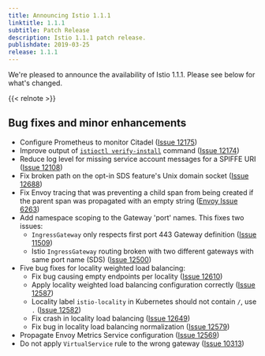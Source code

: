 ```yaml
---
title: Announcing Istio 1.1.1
linktitle: 1.1.1
subtitle: Patch Release
description: Istio 1.1.1 patch release.
publishdate: 2019-03-25
release: 1.1.1
---
```


We're pleased to announce the availability of Istio 1.1.1. Please see below for what's changed.

{{< relnote >}}

## Bug fixes and minor enhancements

- Configure Prometheus to monitor Citadel ([Issue 12175](https://github.com/istio/istio/pull/12175))
- Improve output of [`istioctl verify-install`](/pt-br/docs/reference/commands/istioctl/#istioctl-verify-install) command ([Issue 12174](https://github.com/istio/istio/pull/12174))
- Reduce log level for missing service account messages for a SPIFFE URI ([Issue 12108](https://github.com/istio/istio/issues/12108))
- Fix broken path on the opt-in SDS feature's Unix domain socket ([Issue 12688](https://github.com/istio/istio/pull/12688))
- Fix Envoy tracing that was preventing a child span from being created if the parent span was propagated with an empty string ([Envoy Issue 6263](https://github.com/envoyproxy/envoy/pull/6263))
- Add namespace scoping to the Gateway 'port' names.  This fixes two issues:
    - `IngressGateway` only respects first port 443 Gateway definition ([Issue 11509](https://github.com/istio/istio/issues/11509))
    - Istio `IngressGateway` routing broken with two different gateways with same port name (SDS) ([Issue 12500](https://github.com/istio/istio/issues/12500))
- Five bug fixes for locality weighted load balancing:
    - Fix bug causing empty endpoints per locality ([Issue 12610](https://github.com/istio/istio/issues/12610))
    - Apply locality weighted load balancing configuration correctly ([Issue 12587](https://github.com/istio/istio/issues/12587))
    - Locality label `istio-locality` in Kubernetes should not contain `/`, use `.` ([Issue 12582](https://github.com/istio/istio/issues/12582))
    - Fix crash in locality load balancing ([Issue 12649](https://github.com/istio/istio/pull/12649))
    - Fix bug in locality load balancing normalization ([Issue 12579](https://github.com/istio/istio/pull/12579))
- Propagate Envoy Metrics Service configuration ([Issue 12569](https://github.com/istio/istio/issues/12569))
- Do not apply `VirtualService` rule to the wrong gateway ([Issue 10313](https://github.com/istio/istio/issues/10313))
